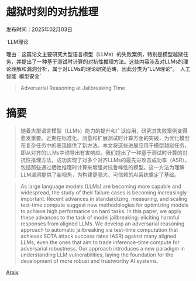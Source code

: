 # 越狱时刻的对抗推理

发布时间：2025年02月03日

`LLM理论

理由：这篇论文主要研究大型语言模型（LLMs）的失败案例，特别是模型越狱任务，并提出了一种基于测试时计算的对抗性推理方法。这些内容涉及对LLMs的理论理解和漏洞分析，属于对LLMs的理论研究范畴，因此分类为“LLM理论”。` `人工智能` `模型安全`

> Adversarial Reasoning at Jailbreaking Time

# 摘要

> 随着大型语言模型（LLMs）能力的提升和广泛应用，研究其失败案例变得愈发重要。近期在标准化、测量和扩展测试时计算方面的突破，为优化模型在复杂任务中的表现提供了新方法。本文将这些进展应用于模型越狱任务，即从对齐的LLMs中诱导出有害响应。我们提出了一种基于测试时计算的对抗性推理方法，成功实现了对多个对齐LLMs的最先进攻击成功率（ASR），包括那些通过牺牲推理时计算来增强对抗鲁棒性的模型。这一方法为理解LLM漏洞提供了新视角，为构建更强大、可信赖的AI系统奠定了基础。

> As large language models (LLMs) are becoming more capable and widespread, the study of their failure cases is becoming increasingly important. Recent advances in standardizing, measuring, and scaling test-time compute suggest new methodologies for optimizing models to achieve high performance on hard tasks. In this paper, we apply these advances to the task of model jailbreaking: eliciting harmful responses from aligned LLMs. We develop an adversarial reasoning approach to automatic jailbreaking via test-time computation that achieves SOTA attack success rates (ASR) against many aligned LLMs, even the ones that aim to trade inference-time compute for adversarial robustness. Our approach introduces a new paradigm in understanding LLM vulnerabilities, laying the foundation for the development of more robust and trustworthy AI systems.

[Arxiv](https://arxiv.org/abs/2502.01633)